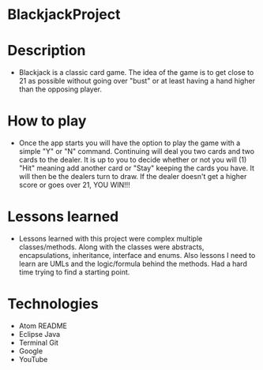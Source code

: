 # BlackjackProject

# Description
* Blackjack is a classic card game. The idea of the game is to get close to 21 as possible without going over "bust" or at least having a hand higher than the opposing player.

# How to play
* Once the app starts you will have the option to play the game with a simple "Y" or "N" command. Continuing will deal you two cards and two cards to the dealer. It is up to you to decide whether or not you will (1) "Hit" meaning add another card or "Stay" keeping the cards you have. It will then be the dealers turn to draw. If the dealer doesn't get a higher score or goes over 21, YOU WIN!!! 

# Lessons learned
* Lessons learned with this project were complex multiple classes/methods. Along with the classes were abstracts, encapsulations, inheritance, interface and enums. Also lessons I need to learn are UMLs and the logic/formula behind the methods. Had a hard time trying to find a starting point.

# Technologies
* Atom README
* Eclipse Java
* Terminal Git
* Google
* YouTube
